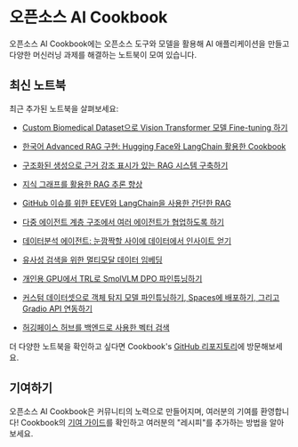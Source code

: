 # 오픈소스 AI Cookbook

오픈소스 AI Cookbook에는 오픈소스 도구와 모델을 활용해 AI 애플리케이션을 만들고 다양한 머신러닝 과제를 해결하는 노트북이 모여 있습니다.

## 최신 노트북

최근 추가된 노트북을 살펴보세요:

- [Custom Biomedical Dataset으로 Vision Transformer 모델 Fine-tuning 하기](fine_tuning_vit_custom_dataset_ko)
- [한국어 Advanced RAG 구현: Hugging Face와 LangChain 활용한 Cookbook](advanced_ko_rag)
- [구조화된 생성으로 근거 강조 표시가 있는 RAG 시스템 구축하기](structured_generation)
- [지식 그래프를 활용한 RAG 추론 향상](ko_rag_with_knowledge_graphs_neo4j)
- [GitHub 이슈를 위한 EEVE와 LangChain을 사용한 간단한 RAG](rag_zephyr_langchain)
- [다중 에이전트 계층 구조에서 여러 에이전트가 협업하도록 하기](multiagent_web_assistant)
- [데이터분석 에이전트: 눈깜짝할 사이에 데이터에서 인사이트 얻기](https://huggingface.co/learn/cookbook/en/agent_data_analyst)


- [유사성 검색을 위한 멀티모달 데이터 임베딩](faiss_with_hf_datasets_and_clip)
- [개인용 GPU에서 TRL로 SmolVLM DPO 파인튜닝하기](ko_fine_tuning_vlm_dpo_smolvlm_instruct)
- [커스텀 데이터셋으로 객체 탐지 모델 파인튜닝하기, Spaces에 배포하기, 그리고 Gradio API 연동하기](fine_tuning_detr_custom_dataset)
- [허깅페이스 허브를 백엔드로 사용한 벡터 검색](vector_search_with_hub_as_backend)

더 다양한 노트북을 확인하고 싶다면 Cookbook's [GitHub 리포지토리](https://github.com/huggingface/cookbook)에 방문해보세요.

## 기여하기

오픈소스 AI Cookbook은 커뮤니티의 노력으로 만들어지며, 여러분의 기여를 환영합니다! 
Cookbook의 [기여 가이드](https://github.com/huggingface/cookbook/blob/main/README.md)를 확인하고 여러분의 "레시피"를 추가하는 방법을 알아보세요.
